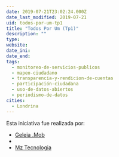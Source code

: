 ```yaml
---
date: 2019-07-21T23:02:24.000Z
date_last_modified: 2019-07-21
uid: todos-por-um-tp1
title: "Todos Por Um (Tp1)"
description: ""
type: 
website: 
date_ini: 
date_end: 
tags:
  - monitoreo-de-servicios-publicos
  - mapeo-ciudadano
  - transparencia-y-rendicion-de-cuentas
  - participación-ciudadana
  - uso-de-datos-abiertos
  - periodismo-de-datos
cities: 
  - Londrina
---
```


Esta iniciativa fue realizada por:

- [Geleia .Mob](/i/geleia-mob.html)
- [](/i/associacão-todos-por-um-tp1.html)
- [Mz Tecnologia](/i/mz-tecnologia.html)
